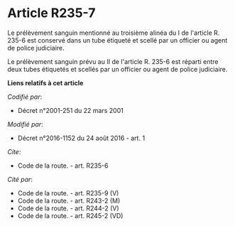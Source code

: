 # Article R235-7

Le prélèvement sanguin mentionné au troisième alinéa du I de l'article R. 235-6 est conservé dans un tube étiqueté et scellé
par un officier ou agent de police judiciaire. 

Le prélèvement sanguin prévu au II de l'article R. 235-6 est réparti entre deux tubes étiquetés et scellés par un officier ou
agent de police judiciaire.

**Liens relatifs à cet article**

_Codifié par_:

  - Décret n°2001-251 du 22 mars 2001

_Modifié par_:

  - Décret n°2016-1152 du 24 août 2016 - art. 1

_Cite_:

  - Code de la route. - art. R235-6

_Cité par_:

  - Code de la route. - art. R235-9 (V)
  - Code de la route. - art. R243-2 (M)
  - Code de la route. - art. R244-2 (V)
  - Code de la route. - art. R245-2 (VD)
